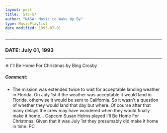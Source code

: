 ```yaml
---
layout: post
title:  STS-57
author: "NASA: Music to Wake Up By"
type: MusicPlaylist
date_modified: 1993-07-01
---
```


----
### DATE: July 01, 1993
----
✵ I'll Be Home For Christmas by Bing Crosby

##### Comment:
* The mission was extended twice to wait for acceptable landing weather in Florida. On July 1st if the weather was acceptable it would land in Florida, otherwise it would be sent to California. So it wasn't a question of whether they would land that day but where. Of course after that many delays the crew may have wondered when they would finally make it home... Capcom Susan Helms played I'll Be Home For Christmas. Given that it was July 1st they presumably did make it home in time. PC
